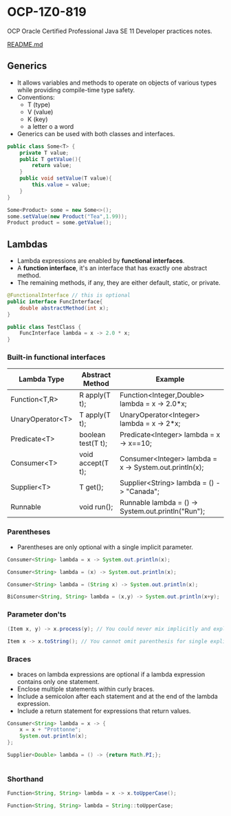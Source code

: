 # OCP-1Z0-819
OCP Oracle Certified Professional Java SE 11 Developer practices notes.

[README.md](../../README.md#lambdas)

## Generics
- It allows variables and methods to operate on objects of various types while providing compile-time type safety.
- Conventions:
  * T (type)
  * V (value)
  * K (key)  
  * a letter o a word  
- Generics can be used with both classes and interfaces.

````java
public class Some<T> {
    private T value;
    public T getValue(){
        return value;
    }
    public void setValue(T value){
        this.value = value;
    }
}

Some<Product> some = new Some<>();
some.setValue(new Product("Tea",1.99));
Product product = some.getValue();

````

## Lambdas
- Lambda expressions are enabled by **functional interfaces**.
- A **function interface**, it's an interface that has exactly one abstract method.
- The remaining methods, if any, they are either default, static, or private.

````java
@FunctionalInterface // this is optional
public interface FuncInterface{
    double abstractMethod(int x);
}

public class TestClass {
    FuncInterface lambda = x -> 2.0 * x;
}
````

### Built-in functional interfaces
| Lambda Type     | Abstract Method | Example |
| ----------- | ----------- |-------|
| Function\<T,R\> | R apply(T t); | Function\<Integer,Double\> lambda = x -> 2.0*x; |
| UnaryOperator\<T\> | T apply(T t); | UnaryOperator\<Integer\> lambda = x -> 2*x; |
| Predicate\<T\> | boolean test(T t); | Predicate\<Integer\> lambda = x -> x==10; |
| Consumer\<T\> | void accept(T t); | Consumer\<Integer\> lambda = x -> System.out.println(x); |
| Supplier\<T\> | T get(); | Supplier\<String\> lambda = () -> "Canada"; |
| Runnable | void run(); | Runnable lambda = () -> System.out.println("Run"); |

### Parentheses
- Parentheses are only optional with a single implicit parameter.

````java
Consumer<String> lambda = x -> System.out.println(x);

Consumer<String> lambda = (x) -> System.out.println(x);

Consumer<String> lambda = (String x) -> System.out.println(x);

BiConsumer<String, String> lambda = (x,y) -> System.out.println(x+y); 
````

### Parameter don'ts
````java
(Item x, y) -> x.process(y); // You could never mix implicitly and explicitly typed lambda parameters
        
Item x -> x.toString(); // You cannot omit parenthesis for single explicitly typed lambda parameter
````

### Braces
- braces on lambda expressions are optional if a lambda expression contains only one statement.
- Enclose multiple statements within curly braces.
- Include a semicolon after each statement and at the end of the lambda expression.
- Include a return statement for expressions that return values.

````java
Consumer<String> lambda = x -> {
    x = x + "Prottonne";
    System.out.println(x);
};

Supplier<Double> lambda = () -> {return Math.PI;};
        
````

### Shorthand
````java
Function<String, String> lambda = x -> x.toUpperCase();

Function<String, String> lambda = String::toUpperCase;
````

